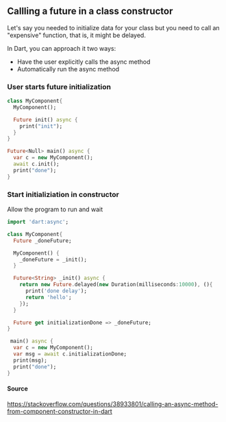 
## Callling a future in a class constructor

Let's say you needed to initialize data for your class
but you need to call an "expensive" function, that is,
it might be delayed. 

In Dart, you can approach it two ways:

* Have the user explicitly calls the async method
* Automatically run the async method


### User starts future initialization
```dart
class MyComponent{
  MyComponent();

  Future init() async {
    print("init");
  }
}

Future<Null> main() async {
  var c = new MyComponent();
  await c.init();
  print("done");
}
```

### Start initializiation in constructor
Allow the program to run and wait 
```dart
import 'dart:async';

class MyComponent{
  Future _doneFuture;

  MyComponent() {
    _doneFuture = _init();
  }

  Future<String> _init() async {
    return new Future.delayed(new Duration(milliseconds:10000), (){
      print('done delay');
      return 'hello';
    });
  }

  Future get initializationDone => _doneFuture;
}

 main() async {
  var c = new MyComponent();
  var msg = await c.initializationDone;
  print(msg);
  print("done");
}
```

#### Source

https://stackoverflow.com/questions/38933801/calling-an-async-method-from-component-constructor-in-dart